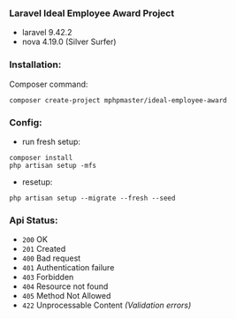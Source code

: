 ### Laravel Ideal Employee Award Project
- laravel 9.42.2
- nova 4.19.0 (Silver Surfer)

### Installation:
Composer command:
```shell
composer create-project mphpmaster/ideal-employee-award
```

### Config:
- run fresh setup:
```shell
composer install
php artisan setup -mfs
```
- resetup:
```shell
php artisan setup --migrate --fresh --seed
```
### Api Status:

* `200` OK
* `201` Created
* `400` Bad request
* `401` Authentication failure
* `403` Forbidden
* `404` Resource not found
* `405` Method Not Allowed
* `422` Unprocessable Content _(Validation errors)_
